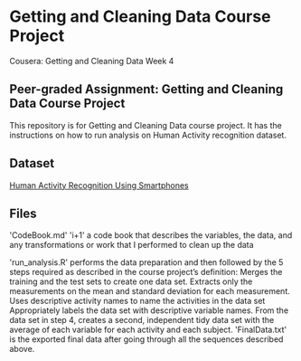 # Getting and Cleaning Data Course Project
Cousera: Getting and Cleaning Data Week 4

## Peer-graded Assignment: Getting and Cleaning Data Course Project
This repository is for Getting and Cleaning Data course project. It has the instructions on how to run analysis on Human Activity recognition dataset.

## Dataset
[Human Activity Recognition Using Smartphones](http://archive.ics.uci.edu/ml/datasets/Human+Activity+Recognition+Using+Smartphones)

## Files
'CodeBook.md' 'i+1' a code book that describes the variables, the data, and any transformations or work that I performed to clean up the data

'run_analysis.R' performs the data preparation and then followed by the 5 steps required as described in the course project’s definition:
Merges the training and the test sets to create one data set.
Extracts only the measurements on the mean and standard deviation for each measurement.
Uses descriptive activity names to name the activities in the data set
Appropriately labels the data set with descriptive variable names.
From the data set in step 4, creates a second, independent tidy data set with the average of each variable for each activity and each subject.
'FinalData.txt' is the exported final data after going through all the sequences described above.
